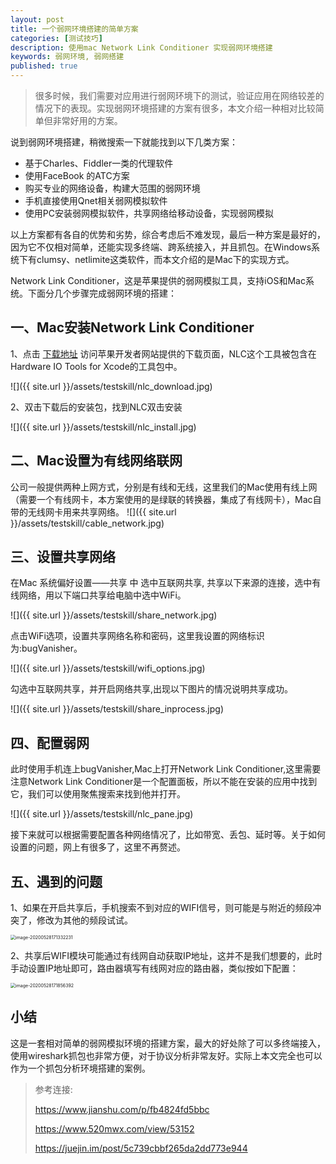 ```yaml
---
layout: post
title: 一个弱网环境搭建的简单方案
categories: [测试技巧]
description: 使用mac Network Link Conditioner 实现弱网环境搭建
keywords: 弱网环境, 弱网搭建
published: true
---
```


> 很多时候，我们需要对应用进行弱网环境下的测试，验证应用在网络较差的情况下的表现。实现弱网环境搭建的方案有很多，本文介绍一种相对比较简单但非常好用的方案。

说到弱网环境搭建，稍微搜索一下就能找到以下几类方案：

* 基于Charles、Fiddler一类的代理软件
* 使用FaceBook 的ATC方案
* 购买专业的网络设备，构建大范围的弱网环境
* 手机直接使用Qnet相关弱网模拟软件
* 使用PC安装弱网模拟软件，共享网络给移动设备，实现弱网模拟

以上方案都有各自的优势和劣势，综合考虑后不难发现，最后一种方案是最好的，因为它不仅相对简单，还能实现多终端、跨系统接入，并且抓包。在Windows系统下有clumsy、netlimite这类软件，而本文介绍的是Mac下的实现方式。

Network Link Conditioner，这是苹果提供的弱网模拟工具，支持iOS和Mac系统。下面分几个步骤完成弱网环境的搭建：

## 一、Mac安装Network Link Conditioner
1、点击 [下载地址](https://developer.apple.com/download/more/) 访问苹果开发者网站提供的下载页面，NLC这个工具被包含在Hardware IO Tools for Xcode的工具包中。

![]({{ site.url }}/assets/testskill/nlc_download.jpg)

2、双击下载后的安装包，找到NLC双击安装

![]({{ site.url }}/assets/testskill/nlc_install.jpg)

## 二、Mac设置为有线网络联网
公司一般提供两种上网方式，分别是有线和无线，这里我们的Mac使用有线上网（需要一个有线网卡，本方案使用的是绿联的转换器，集成了有线网卡），Mac自带的无线网卡用来共享网络。
![]({{ site.url }}/assets/testskill/cable_network.jpg)

## 三、设置共享网络
在Mac 系统偏好设置——共享 中 选中互联网共享, 共享以下来源的连接，选中有线网络，用以下端口共享给电脑中选中WiFi。

![]({{ site.url }}/assets/testskill/share_network.jpg)

点击WiFi选项，设置共享网络名称和密码，这里我设置的网络标识为:bugVanisher。

![]({{ site.url }}/assets/testskill/wifi_options.jpg)

勾选中互联网共享，并开启网络共享,出现以下图片的情况说明共享成功。

![]({{ site.url }}/assets/testskill/share_inprocess.jpg)

## 四、配置弱网
此时使用手机连上bugVanisher,Mac上打开Network Link Conditioner,这里需要注意Network Link Conditioner是一个配置面板，所以不能在安装的应用中找到它，我们可以使用聚焦搜索来找到他并打开。

![]({{ site.url }}/assets/testskill/nlc_pane.jpg)

接下来就可以根据需要配置各种网络情况了，比如带宽、丢包、延时等。关于如何设置的问题，网上有很多了，这里不再赘述。



## 五、遇到的问题

1、如果在开启共享后，手机搜索不到对应的WIFI信号，则可能是与附近的频段冲突了，修改为其他的频段试试。

<img src="https://bugvanisher.github.io/images/static/image-20200528171332231.png" alt="image-20200528171332231" style="zoom:50%;" />

2、共享后WIFI模块可能通过有线网自动获取IP地址，这并不是我们想要的，此时手动设置IP地址即可，路由器填写有线网对应的路由器，类似按如下配置：

<img src="https://bugvanisher.github.io/images/static/image-20200528171856392.png" alt="image-20200528171856392" style="zoom:50%;" />

## 小结
这是一套相对简单的弱网模拟环境的搭建方案，最大的好处除了可以多终端接入，使用wireshark抓包也非常方便，对于协议分析非常友好。实际上本文完全也可以作为一个抓包分析环境搭建的案例。
>参考连接:
>
>https://www.jianshu.com/p/fb4824fd5bbc
>
>https://www.520mwx.com/view/53152
>
>https://juejin.im/post/5c739cbbf265da2dd773e944